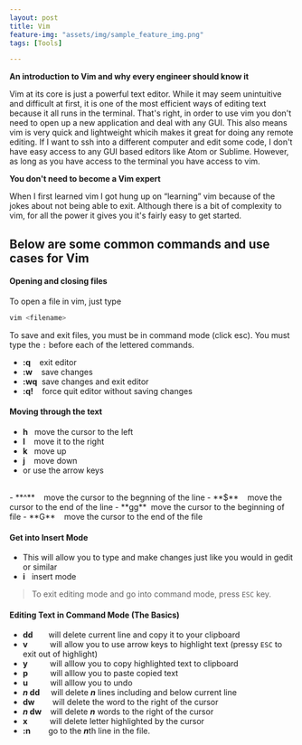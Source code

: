 ```yaml
---
layout: post
title: Vim
feature-img: "assets/img/sample_feature_img.png"
tags: [Tools]

---
```


**An introduction to Vim and why every engineer should know it** 

Vim at its core is just a powerful text editor. While it may seem unintuitive and difficult at first, it is one of the most efficient ways of editing text because it all runs in the terminal. That's right, in order to use vim you don't need to open up a new application and deal with any GUI. This also means vim is very quick and lightweight whicih makes it great for doing any remote editing. If I want to ssh into a different computer and edit some code, I don't have easy access to any GUI based editors like Atom or Sublime. However, as long as you have access to the terminal you have access to vim.  

**You don't need to become a Vim expert**

When I first learned vim I got hung up on “learning” vim because of the jokes about not being able to exit. Although there is a bit of complexity to vim, for all the power it gives you it's fairly easy to get started. 


## Below are some common commands and use cases for Vim 

#### Opening and closing files

To open a file in vim, just type 

```bash
vim <filename>
```

To save and exit files, you must be in command mode (click esc). You must type the `:` before each of the lettered commands.

- **:q** &nbsp;&nbsp;&nbsp;exit editor
- **:w** &nbsp;&nbsp;&nbsp;save changes
- **:wq** &nbsp;save changes and exit editor
- **:q!** &nbsp;&nbsp;&nbsp;force quit editor without saving changes


#### Moving through the text

- **h** &nbsp;&nbsp;move the cursor to the left
- **l** &nbsp;&nbsp;&nbsp;move it to the right
- **k** &nbsp;&nbsp;move up
- **j** &nbsp;&nbsp;&nbsp;move down
- or use the arrow keys
<br>
- **^** &nbsp;&nbsp;&nbsp;move the cursor to the begnning of the line
- **$** &nbsp;&nbsp;&nbsp;move the cursor to the end of the line
- **gg** &nbsp;move the cursor to the beginning of file
- **G** &nbsp;&nbsp;&nbsp;move the cursor to the end of the file

#### Get into Insert Mode

- This will allow you to type and make changes just like you would in gedit or similar
- **i** &nbsp;&nbsp;insert mode 

> To exit editing mode and go into command mode, press `ESC` key.

#### Editing Text in Command Mode (The Basics)
- **dd**  &nbsp; &nbsp;&nbsp;&nbsp;&nbsp;will delete current line and copy it to your clipboard
- **v**   &nbsp; &nbsp;&nbsp;&nbsp;&nbsp;&nbsp;&nbsp;&nbsp;will allow you to use arrow keys to highlight text (pressy `ESC` to exit out of highlight)
- **y**   &nbsp; &nbsp;&nbsp;&nbsp;&nbsp;&nbsp;&nbsp;&nbsp;will alllow you to copy highlighted text to clipboard
- **p**   &nbsp; &nbsp;&nbsp;&nbsp;&nbsp;&nbsp;&nbsp;&nbsp;will alllow you to paste copied text
- **u**   &nbsp; &nbsp;&nbsp;&nbsp;&nbsp;&nbsp;&nbsp;&nbsp;will alllow you to undo 
- ***n* dd**  &nbsp; &nbsp;&nbsp;will delete ***n*** lines including and below current line
- **dw** &nbsp; &nbsp; &nbsp;&nbsp;&nbsp;will delete the word to the right of the cursor
- ***n* dw**  &nbsp; &nbsp;will delete ***n*** words to the right of the cursor
- **x**  &nbsp; &nbsp;&nbsp;&nbsp;&nbsp;&nbsp;&nbsp;&nbsp;will delete letter highlighted by the cursor 
- **:n** &nbsp;&nbsp;&nbsp;&nbsp;&nbsp;&nbsp;&nbsp;go to the ***n***th line in the file.
